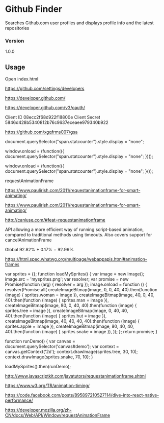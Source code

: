 # Github Finder

Searches Github.com user profiles and displays profile info and the latest repositories

### Version
1.0.0

## Usage

Open index.html




https://github.com/settings/developers


https://developer.github.com/


https://developer.github.com/v3/oauth/




Client ID
08ecc2f68d922f18800e
Client Secret
5846d428b5340812b76c9637eceaee979340b922



https://github.com/xgqfrms007/gsa






document.querySelector("span.statcounter").style.display = "none";



window.onload = (function(){
    document.querySelector("span.statcounter").style.display = "none";
})();




window.onload = (function(){
    document.querySelector("span.statcounter").style.display = "none";
}());






requestAnimationFrame




https://www.paulirish.com/2011/requestanimationframe-for-smart-animating/


https://www.paulirish.com/2011/requestanimationframe-for-smart-animating/


http://caniuse.com/#feat=requestanimationframe

API allowing a more efficient way of running script-based animation, compared to traditional methods using timeouts. Also covers support for cancelAnimationFrame

Global 92.82%  +   0.17%   =   92.99%

https://html.spec.whatwg.org/multipage/webappapis.html#animation-frames






var sprites = {};
function loadMySprites() {
  var image = new Image();
  image.src = 'mysprites.png';
  var resolver;
  var promise = new Promise(function (arg) { resolver = arg });
  image.onload = function () {
    resolver(Promise.all(
      createImageBitmap(image,  0,  0, 40, 40).then(function (image) { sprites.woman = image }),
      createImageBitmap(image, 40,  0, 40, 40).then(function (image) { sprites.man   = image }),
      createImageBitmap(image, 80,  0, 40, 40).then(function (image) { sprites.tree  = image }),
      createImageBitmap(image,  0, 40, 40, 40).then(function (image) { sprites.hut   = image }),
      createImageBitmap(image, 40, 40, 40, 40).then(function (image) { sprites.apple = image }),
      createImageBitmap(image, 80, 40, 40, 40).then(function (image) { sprites.snake = image }),
    ));
  };
  return promise;
}

function runDemo() {
  var canvas = document.querySelector('canvas#demo');
  var context = canvas.getContext('2d');
  context.drawImage(sprites.tree, 30, 10);
  context.drawImage(sprites.snake, 70, 10);
}

loadMySprites().then(runDemo);





http://www.javascriptkit.com/javatutors/requestanimationframe.shtml


https://www.w3.org/TR/animation-timing/


https://code.facebook.com/posts/895897210527114/dive-into-react-native-performance/


https://developer.mozilla.org/zh-CN/docs/Web/API/Window/requestAnimationFrame



















